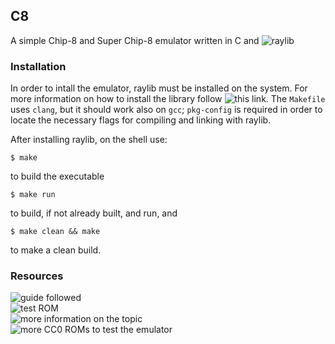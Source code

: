 ## C8
A simple Chip-8 and Super Chip-8 emulator written in C and
![raylib](https://github.com/raysan5/raylib)

### Installation
In order to intall the emulator, raylib must be installed on the system. For
more information on how to install the library follow ![this
link](https://github.com/raysan5/raylib#build-and-installation). The `Makefile`
uses `clang`, but it should work also on `gcc`; `pkg-config` is required in
order to locate the necessary flags for compiling and linking with raylib.

After installing raylib, on the shell use:
```shell
$ make
```
to build the executable
```shell
$ make run
```
to build, if not already built, and run, and
```shell
$ make clean && make
```
to make a clean build.

### Resources
![guide followed](https://tobiasvl.github.io/blog/write-a-chip-8-emulator/)  
![test ROM](https://github.com/corax89/chip8-test-rom)  
![more information on the topic](https://chip-8.github.io/links/)  
![more CC0 ROMs to test the emulator](https://johnearnest.github.io/chip8Archive/)  
